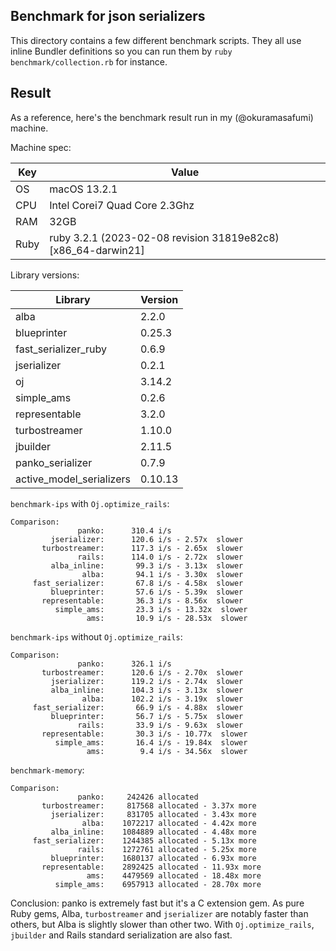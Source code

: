 ## Benchmark for json serializers

This directory contains a few different benchmark scripts. They all use inline Bundler definitions so you can run them by `ruby benchmark/collection.rb` for instance.

## Result

As a reference, here's the benchmark result run in my (@okuramasafumi) machine.

Machine spec:

|Key|Value|
|---|---|
|OS|macOS 13.2.1|
|CPU|Intel Corei7 Quad Core 2.3Ghz|
|RAM|32GB|
|Ruby|ruby 3.2.1 (2023-02-08 revision 31819e82c8) [x86_64-darwin21]|

Library versions:

|Library|Version|
|---|---|
|alba|2.2.0|
|blueprinter|0.25.3|
|fast_serializer_ruby|0.6.9|
|jserializer|0.2.1|
|oj|3.14.2|
|simple_ams|0.2.6|
|representable|3.2.0|
|turbostreamer|1.10.0|
|jbuilder|2.11.5|
|panko_serializer|0.7.9|
|active_model_serializers|0.10.13|

`benchmark-ips` with `Oj.optimize_rails`:

```
Comparison:
               panko:      310.4 i/s
         jserializer:      120.6 i/s - 2.57x  slower
       turbostreamer:      117.3 i/s - 2.65x  slower
               rails:      114.0 i/s - 2.72x  slower
         alba_inline:       99.3 i/s - 3.13x  slower
                alba:       94.1 i/s - 3.30x  slower
     fast_serializer:       67.8 i/s - 4.58x  slower
         blueprinter:       57.6 i/s - 5.39x  slower
       representable:       36.3 i/s - 8.56x  slower
          simple_ams:       23.3 i/s - 13.32x  slower
                 ams:       10.9 i/s - 28.53x  slower
```

`benchmark-ips` without `Oj.optimize_rails`:

```
Comparison:
               panko:      326.1 i/s
       turbostreamer:      120.6 i/s - 2.70x  slower
         jserializer:      119.2 i/s - 2.74x  slower
         alba_inline:      104.3 i/s - 3.13x  slower
                alba:      102.2 i/s - 3.19x  slower
     fast_serializer:       66.9 i/s - 4.88x  slower
         blueprinter:       56.7 i/s - 5.75x  slower
               rails:       33.9 i/s - 9.63x  slower
       representable:       30.3 i/s - 10.77x  slower
          simple_ams:       16.4 i/s - 19.84x  slower
                 ams:        9.4 i/s - 34.56x  slower
```

`benchmark-memory`:

```
Comparison:
               panko:     242426 allocated
       turbostreamer:     817568 allocated - 3.37x more
         jserializer:     831705 allocated - 3.43x more
                alba:    1072217 allocated - 4.42x more
         alba_inline:    1084889 allocated - 4.48x more
     fast_serializer:    1244385 allocated - 5.13x more
               rails:    1272761 allocated - 5.25x more
         blueprinter:    1680137 allocated - 6.93x more
       representable:    2892425 allocated - 11.93x more
                 ams:    4479569 allocated - 18.48x more
          simple_ams:    6957913 allocated - 28.70x more
```

Conclusion: panko is extremely fast but it's a C extension gem. As pure Ruby gems, Alba, `turbostreamer` and `jserializer` are notably faster than others, but Alba is slightly slower than other two. With `Oj.optimize_rails`, `jbuilder` and Rails standard serialization are also fast.
